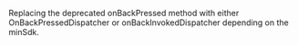 Replacing the deprecated onBackPressed method with either OnBackPressedDispatcher or onBackInvokedDispatcher depending on the minSdk.
